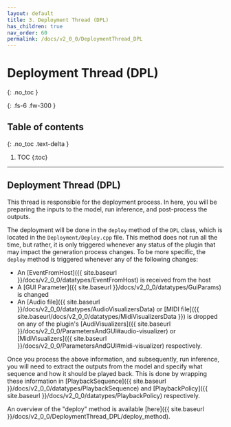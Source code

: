 ```yaml
---
layout: default
title: 3. Deployment Thread (DPL)
has_children: true
nav_order: 60
permalink: /docs/v2_0_0/DeploymentThread_DPL
---
```


# Deployment Thread (DPL)
{: .no_toc }

{: .fs-6 .fw-300 }

## Table of contents
{: .no_toc .text-delta }

1. TOC
{:toc}

---

## Deployment Thread (DPL)
This thread is responsible for the deployment process. In here, you will be preparing the inputs to the model, 
run inference, and post-process the outputs. 

The deployment will be done in the `deploy` method of the `DPL` class, which is located in the `Deployment/Deploy.cpp` file.
This method does not run all the time, but rather, it is only triggered whenever any status of the plugin that may
impact the generation process changes. To be more specific, the `deploy` method is triggered whenever any of the following
changes:
- An [EventFromHost]({{ site.baseurl }}/docs/v2_0_0/datatypes/EventFromHost) is received from the host
- A [GUI Parameter]({{ site.baseurl }}/docs/v2_0_0/datatypes/GuiParams) is changed
- An [Audio file]({{ site.baseurl }}/docs/v2_0_0/datatypes/AudioVisualizersData) or 
[MIDI file]({{ site.baseurl/docs/v2_0_0/datatypes/MidiVisualizersData }}) is dropped on any of the plugin's 
[AudiVisualizers]({{ site.baseurl }}/docs/v2_0_0/ParametersAndGUI#audio-visualizer) or 
[MidiVisualizers]({{ site.baseurl }}/docs/v2_0_0/ParametersAndGUI#midi-visualizer) respectively.

Once you process the above information, and subsequently, run inference, you will need to extract the outputs from the model
and specify what sequence and how it should be played back. This is done by wrapping these information in 
[PlaybackSequence]({{ site.baseurl }}/docs/v2_0_0/datatypes/PlaybackSequence) and [PlaybackPolicy]({{ site.baseurl }}/docs/v2_0_0/datatypes/PlaybackPolicy)
respectively.

<object data="https://neuralmidifx.github.io/assets/quickGuide - v2.pdf" width="1000" height="1000" type='application/pdf'></object>

An overview of the "deploy" method is available [here]({{ site.baseurl }}/docs/v2_0_0/DeploymentThread_DPL/deploy_method).
